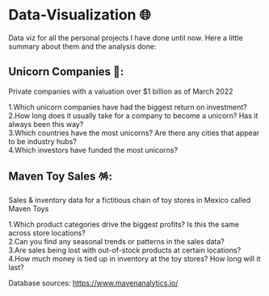 # Data-Visualization 🌐
Data viz for all the personal projects I have done until now. Here a little summary about them and the analysis done:

## Unicorn Companies 🦄:
 Private companies with a valuation over $1 billion as of March 2022
 
 1.Which unicorn companies have had the biggest return on investment?  
 2.How long does it usually take for a company to become a unicorn? Has it always been this way?  
 3.Which countries have the most unicorns? Are there any cities that appear to be industry hubs?  
 4.Which investors have funded the most unicorns?

## Maven Toy Sales 🪅:
 Sales & inventory data for a fictitious chain of toy stores in Mexico called Maven Toys  
 
 1.Which product categories drive the biggest profits? Is this the same across store locations?  
 2.Can you find any seasonal trends or patterns in the sales data?  
 3.Are sales being lost with out-of-stock products at certain locations?  
 4.How much money is tied up in inventory at the toy stores? How long will it last?


Database sources: https://www.mavenanalytics.io/

